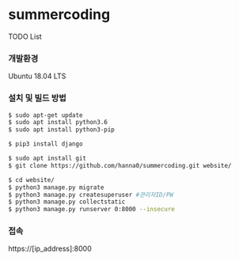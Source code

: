 # summercoding
TODO List

### 개발환경
Ubuntu 18.04 LTS

### 설치 및 빌드 방법
```bash
$ sudo apt-get update
$ sudo apt install python3.6
$ sudo apt install python3-pip

$ pip3 install django

$ sudo apt install git
$ git clone https://github.com/hanna0/summercoding.git website/

$ cd website/
$ python3 manage.py migrate
$ python3 manage.py createsuperuser #관리자ID/PW 
$ python3 manage.py collectstatic
$ python3 manage.py runserver 0:8000 --insecure
```

### 접속
https://[ip_address]:8000
